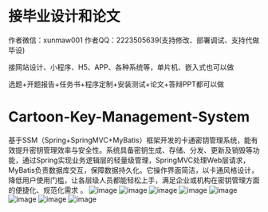 # 接毕业设计和论文
作者微信：xunmaw001  作者QQ：2223505639(支持修改、部署调试、支持代做毕设)

接网站设计、小程序、H5、APP、各种系统等，单片机、嵌入式也可以做

选题+开题报告+任务书+程序定制+安装测试+论文+答辩PPT都可以做
# Cartoon-Key-Management-System
基于SSM（Spring+SpringMVC+MyBatis）框架开发的卡通密钥管理系统，能有效提升密钥管理效率与安全性。系统具备密钥生成、存储、分发、更新及销毁等功能，通过Spring实现业务逻辑层的轻量级管理，SpringMVC处理Web层请求，MyBatis负责数据库交互，保障数据持久化。它操作界面简洁，以卡通风格设计，降低用户使用门槛，让各层级人员都能轻松上手，满足企业或机构在密钥管理方面的便捷化、规范化需求 。 
![image](https://github.com/user-attachments/assets/262fbb07-c3a0-4100-9ba8-26ab6b8b5211)
![image](https://github.com/user-attachments/assets/9c4be341-e3c8-4fc4-9b31-6dccc192eafb)
![image](https://github.com/user-attachments/assets/282c203a-a3cc-45f8-9358-3ca17254ada8)
![image](https://github.com/user-attachments/assets/a6eda74e-c8e6-43d6-922b-46e6262b513a)
![image](https://github.com/user-attachments/assets/f9ba228f-875c-4709-8eee-a6aeb1024d79)
![image](https://github.com/user-attachments/assets/23bda77b-2c8d-4cff-af8b-409c5470fc98)
![image](https://github.com/user-attachments/assets/67444778-e9b5-4ce9-b25e-41d959b372aa)
![image](https://github.com/user-attachments/assets/9351da53-fc24-46bf-b60e-cd7ceda9713a)
